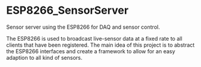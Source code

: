 # ESP8266_SensorServer
Sensor server using the ESP8266 for DAQ and sensor control.

The ESP8266 is used to broadcast live-sensor data at a fixed rate to all clients that have been registered. The main idea of this project is to abstract the ESP8266 interfaces and create a framework to allow for an easy adaption to all kind of sensors.
